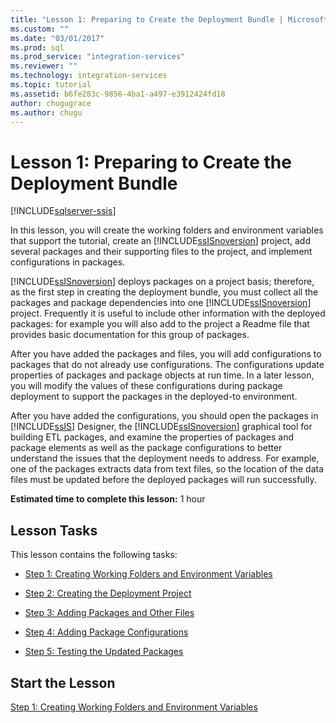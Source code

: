 ```yaml
---
title: "Lesson 1: Preparing to Create the Deployment Bundle | Microsoft Docs"
ms.custom: ""
ms.date: "03/01/2017"
ms.prod: sql
ms.prod_service: "integration-services"
ms.reviewer: ""
ms.technology: integration-services
ms.topic: tutorial
ms.assetid: b6fe283c-9856-4ba1-a497-e3912424fd18
author: chugugrace
ms.author: chugu
---
```

# Lesson 1: Preparing to Create the Deployment Bundle

[!INCLUDE[sqlserver-ssis](../includes/applies-to-version/sqlserver-ssis.md)]


In this lesson, you will create the working folders and environment variables that support the tutorial, create an [!INCLUDE[ssISnoversion](../includes/ssisnoversion-md.md)] project, add several packages and their supporting files to the project, and implement configurations in packages.  
  
[!INCLUDE[ssISnoversion](../includes/ssisnoversion-md.md)] deploys packages on a project basis; therefore, as the first step in creating the deployment bundle, you must collect all the packages and package dependencies into one [!INCLUDE[ssISnoversion](../includes/ssisnoversion-md.md)] project. Frequently it is useful to include other information with the deployed packages: for example you will also add to the project a Readme file that provides basic documentation for this group of packages.  
  
After you have added the packages and files, you will add configurations to packages that do not already use configurations. The configurations update properties of packages and package objects at run time. In a later lesson, you will modify the values of these configurations during package deployment to support the packages in the deployed-to environment.  
  
After you have added the configurations, you should open the packages in [!INCLUDE[ssIS](../includes/ssis-md.md)] Designer, the [!INCLUDE[ssISnoversion](../includes/ssisnoversion-md.md)] graphical tool for building ETL packages, and examine the properties of packages and package elements as well as the package configurations to better understand the issues that the deployment needs to address. For example, one of the packages extracts data from text files, so the location of the data files must be updated before the deployed packages will run successfully.  
  
**Estimated time to complete this lesson:** 1 hour  
  
## Lesson Tasks  
This lesson contains the following tasks:  
  
-   [Step 1: Creating Working Folders and Environment Variables](../integration-services/lesson-1-1-creating-working-folders-and-environment-variables.md)  
  
-   [Step 2: Creating the Deployment Project](../integration-services/lesson-1-2-creating-the-deployment-project.md)  
  
-   [Step 3: Adding Packages and Other Files](../integration-services/lesson-1-3-adding-packages-and-other-files.md)  
  
-   [Step 4: Adding Package Configurations](../integration-services/lesson-1-4-adding-package-configurations.md)  
  
-   [Step 5: Testing the Updated Packages](../integration-services/lesson-1-5-testing-the-updated-packages.md)  
  
## Start the Lesson  
[Step 1: Creating Working Folders and Environment Variables](../integration-services/lesson-1-1-creating-working-folders-and-environment-variables.md)  
  
  
  

